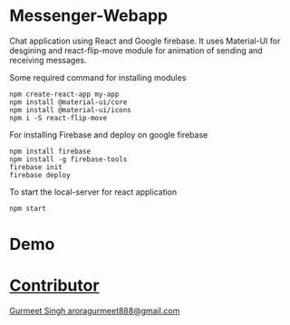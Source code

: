 # Messenger-Webapp
Chat application using React and Google firebase. It uses Material-UI for desgining and react-flip-move module for animation of sending and receiving messages.

Some required command for installing modules
```
npm create-react-app my-app
npm install @material-ui/core
npm install @material-ui/icons
npm i -S react-flip-move
```
For installing Firebase and deploy on google firebase
```
npm install firebase
npm install -g firebase-tools
firebase init
firebase deploy
```
To start the local-server for react application
```
npm start
```
# Demo
<a href="https://github.com/gur-singh8/Messenger-Webapp/blob/master/image/demo.jpeg"/>

# Contributor 
Gurmeet Singh <aroragurmeet888@gmail.com>
